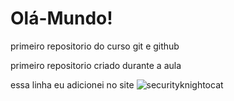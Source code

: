 # Olá-Mundo!
primeiro repositorio do curso git e github

primeiro repositorio criado durante a aula

essa linha eu adicionei no site 
![securityknightocat](https://github.com/user-attachments/assets/986f5a2b-65c7-4962-93be-95b12e33a1ee)
